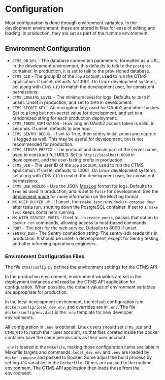 # Configuration

Most configuration is done through environment variables. In the development
environment, these are stored in files for ease of editing and loading. In
production, they are set as part of the runtime environment.

## Environment Configuration

* ``CTMS_DB_URL`` - The database connection parameters, formatted as a URL.
  In the development environment, this defaults to talk to the ``postgres``
  container. In production, it is set to talk to the provisioned database.
* ``CTMS_GID`` - The group ID of the ``app`` account, used to run the CTMS
  application. If unset, defaults to 10001. On Linux development systems, set
  along with ``CTMS_UID`` to match the development user, for consistent permissions.
* ``CTMS_LOGGING_LEVEL`` - The minimum level for logs. Defaults to ``INFO`` if
  unset. Unset in production, and set to ``INFO`` in development.
* ``CTMS_SECRET_KEY`` - An encryption key, used for OAuth2 and other hashes.
  Set to a long but non-secret value for development, and set to a randomized
  string for each production deployment.
* ``CTMS_TOKEN_EXPIRATION`` - How long an OAuth2 access token is valid, in seconds.
  If unset, defaults to one hour.
* ``CTMS_SENTRY_DEBUG`` - If set to True, then sentry initialization and capture is
  logged as well. This may be useful for development, but is not recommended for
  production.
* ``CTMS_SERVER_PREFIX`` - The protocol and domain part of the server name, used
  to construct full URLS. Set to ``http://localhost:8000`` in development, and
  the user-facing prefix in production.
* ``CTMS_UID`` - The user ID of the ``app`` account, used to run the CTMS
  application. If unset, defaults to 10001. On Linux development systems, set
  along with ``CTMS_GID`` to match the development user, for consistent permissions.
* ``CTMS_USE_MOZLOG`` - Use the JSON
  [MozLog](https://wiki.mozilla.org/Firefox/Services/Logging) format for logs.
  Defaults to `True` as used in production, and is set to `False` for development.
  See the [deployment guide](./deployment_guide.md) for more information on the
  MozLog format.
* ``MK_KEEP_DOCKER_UP`` - If unset, then ``make test`` runs ``docker-compose down``
  after tests run, shutting down the PostgreSQL container.  If set to ``1``,
  ``make test`` keeps containers running.
* ``MK_WITH_SERVICE_PORTS`` - If set to ``--service-ports``, passes that option
  to ``docker run`` commands, allowing access to host-based commands.
* ``PORT`` - The port for the web service. Defaults to 8000 if unset.
* ``SENTRY_DSN`` - The Sentry connection string. The sentry-sdk reads this
  in production. It should be unset in development, except for Sentry testing,
  and after informing operations engineers.


### Environment Configuration Files

The file ``ctms/config.py`` defines the environment settings for the CTMS API.

In the production environment, environment variables are set in the deployment
instances and read by the CTMS API application for configuration. When
possible, the default values of environment variables are appropriate for
production.

In the local development environment, the default configuration is in
``docker/config/local_dev.env``, and overrides are in ``.env``. The file
``docker/config/env.dist`` is the ``.env`` template for new developer
environments.

All configuration in ``.env`` is optional. Linux users should set
``CTMS_UID`` and ``CTMS_GID`` to match their user account, so that files
created inside the docker container have the same permissions as their user
account.

``.env`` is loaded in the ``Makefile``, making those configuration items
available in Makefile targets and commands. ``local_dev.env`` and ``.env``
are loaded by ``docker-compose`` and passed to Docker. Some adjust the build
process by setting `ARG` variables in the ``Dockerfile``. Others are passed
to the runtime environment. The CTMS API application then loads these from
the environment.
